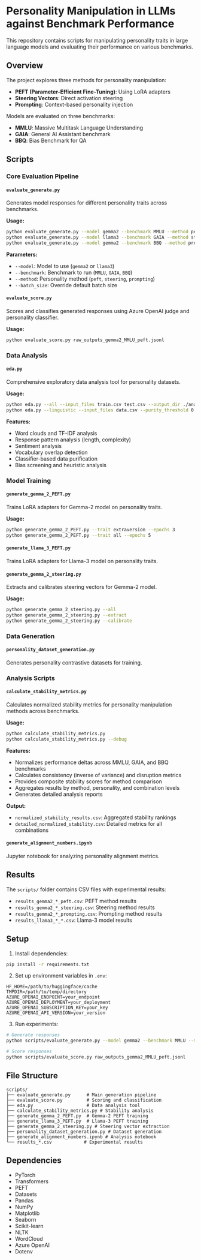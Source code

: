 # Personality Manipulation in LLMs against Benchmark Performance

This repository contains scripts for manipulating personality traits in large language models and evaluating their performance on various benchmarks.

## Overview

The project explores three methods for personality manipulation:
- **PEFT (Parameter-Efficient Fine-Tuning)**: Using LoRA adapters
- **Steering Vectors**: Direct activation steering
- **Prompting**: Context-based personality injection

Models are evaluated on three benchmarks:
- **MMLU**: Massive Multitask Language Understanding
- **GAIA**: General AI Assistant benchmark
- **BBQ**: Bias Benchmark for QA

## Scripts

### Core Evaluation Pipeline

#### `evaluate_generate.py`
Generates model responses for different personality traits across benchmarks.

**Usage:**
```bash
python evaluate_generate.py --model gemma2 --benchmark MMLU --method peft
python evaluate_generate.py --model llama3 --benchmark GAIA --method steering
python evaluate_generate.py --model gemma2 --benchmark BBQ --method prompting
```

**Parameters:**
- `--model`: Model to use (`gemma2` or `llama3`)
- `--benchmark`: Benchmark to run (`MMLU`, `GAIA`, `BBQ`)
- `--method`: Personality method (`peft`, `steering`, `prompting`)
- `--batch_size`: Override default batch size

#### `evaluate_score.py`
Scores and classifies generated responses using Azure OpenAI judge and personality classifier.

**Usage:**
```bash
python evaluate_score.py raw_outputs_gemma2_MMLU_peft.jsonl
```

### Data Analysis

#### `eda.py`
Comprehensive exploratory data analysis tool for personality datasets.

**Usage:**
```bash
python eda.py --all --input_files train.csv test.csv --output_dir ./analysis_results
python eda.py --linguistic --input_files data.csv --purity_threshold 0.6
```

**Features:**
- Word clouds and TF-IDF analysis
- Response pattern analysis (length, complexity)
- Sentiment analysis
- Vocabulary overlap detection
- Classifier-based data purification
- Bias screening and heuristic analysis

### Model Training

#### `generate_gemma_2_PEFT.py`
Trains LoRA adapters for Gemma-2 model on personality traits.

**Usage:**
```bash
python generate_gemma_2_PEFT.py --trait extraversion --epochs 3
python generate_gemma_2_PEFT.py --trait all --epochs 5
```

#### `generate_llama_3_PEFT.py`
Trains LoRA adapters for Llama-3 model on personality traits.

#### `generate_gemma_2_steering.py`
Extracts and calibrates steering vectors for Gemma-2 model.

**Usage:**
```bash
python generate_gemma_2_steering.py --all
python generate_gemma_2_steering.py --extract
python generate_gemma_2_steering.py --calibrate
```

### Data Generation

#### `personality_dataset_generation.py`
Generates personality contrastive datasets for training.

### Analysis Scripts

#### `calculate_stability_metrics.py`
Calculates normalized stability metrics for personality manipulation methods across benchmarks.

**Usage:**
```bash
python calculate_stability_metrics.py
python calculate_stability_metrics.py --debug
```

**Features:**
- Normalizes performance deltas across MMLU, GAIA, and BBQ benchmarks
- Calculates consistency (inverse of variance) and disruption metrics
- Provides composite stability scores for method comparison
- Aggregates results by method, personality, and combination levels
- Generates detailed analysis reports

**Output:**
- `normalized_stability_results.csv`: Aggregated stability rankings
- `detailed_normalized_stability.csv`: Detailed metrics for all combinations

#### `generate_alignment_numbers.ipynb`
Jupyter notebook for analyzing personality alignment metrics.

## Results

The `scripts/` folder contains CSV files with experimental results:
- `results_gemma2_*_peft.csv`: PEFT method results
- `results_gemma2_*_steering.csv`: Steering method results  
- `results_gemma2_*_prompting.csv`: Prompting method results
- `results_llama3_*_*.csv`: Llama-3 model results

## Setup

1. Install dependencies:
```bash
pip install -r requirements.txt
```

2. Set up environment variables in `.env`:
```
HF_HOME=/path/to/huggingface/cache
TMPDIR=/path/to/temp/directory
AZURE_OPENAI_ENDPOINT=your_endpoint
AZURE_OPENAI_DEPLOYMENT=your_deployment
AZURE_OPENAI_SUBSCRIPTION_KEY=your_key
AZURE_OPENAI_API_VERSION=your_version
```

3. Run experiments:
```bash
# Generate responses
python scripts/evaluate_generate.py --model gemma2 --benchmark MMLU --method peft

# Score responses
python scripts/evaluate_score.py raw_outputs_gemma2_MMLU_peft.jsonl
```

## File Structure

```
scripts/
├── evaluate_generate.py      # Main generation pipeline
├── evaluate_score.py         # Scoring and classification
├── eda.py                    # Data analysis tool
├── calculate_stability_metrics.py # Stability analysis
├── generate_gemma_2_PEFT.py  # Gemma-2 PEFT training
├── generate_llama_3_PEFT.py  # Llama-3 PEFT training
├── generate_gemma_2_steering.py # Steering vector extraction
├── personality_dataset_generation.py # Dataset generation
├── generate_alignment_numbers.ipynb # Analysis notebook
└── results_*.csv            # Experimental results
```

## Dependencies

- PyTorch
- Transformers
- PEFT
- Datasets
- Pandas
- NumPy
- Matplotlib
- Seaborn
- Scikit-learn
- NLTK
- WordCloud
- Azure OpenAI
- Dotenv
